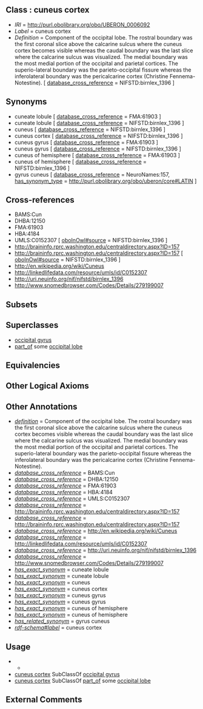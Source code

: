 
## Class : cuneus cortex

 * *IRI* = http://purl.obolibrary.org/obo/UBERON_0006092
 * *Label* = cuneus cortex
 * *Definition* = Component of the occipital lobe. The rostral boundary was the first coronal slice above the calcarine sulcus where the cuneus cortex becomes visible whereas the caudal boundary was the last slice where the calcarine sulcus was visualized. The medial boundary was the most medial portion of the occipital and parietal cortices. The superio-lateral boundary was the parieto-occipital fissure whereas the inferolateral boundary was the pericalcarine cortex (Christine Fennema-Notestine). [ [database_cross_reference](../../ef/oboInOwl#hasDbXref.md) = NIFSTD:birnlex_1396 ]

## Synonyms

 * cuneate lobule [ [database_cross_reference](../../ef/oboInOwl#hasDbXref.md) = FMA:61903 ]
 * cuneate lobule [ [database_cross_reference](../../ef/oboInOwl#hasDbXref.md) = NIFSTD:birnlex_1396 ]
 * cuneus [ [database_cross_reference](../../ef/oboInOwl#hasDbXref.md) = NIFSTD:birnlex_1396 ]
 * cuneus cortex [ [database_cross_reference](../../ef/oboInOwl#hasDbXref.md) = NIFSTD:birnlex_1396 ]
 * cuneus gyrus [ [database_cross_reference](../../ef/oboInOwl#hasDbXref.md) = FMA:61903 ]
 * cuneus gyrus [ [database_cross_reference](../../ef/oboInOwl#hasDbXref.md) = NIFSTD:birnlex_1396 ]
 * cuneus of hemisphere [ [database_cross_reference](../../ef/oboInOwl#hasDbXref.md) = FMA:61903 ]
 * cuneus of hemisphere [ [database_cross_reference](../../ef/oboInOwl#hasDbXref.md) = NIFSTD:birnlex_1396 ]
 * gyrus cuneus [ [database_cross_reference](../../ef/oboInOwl#hasDbXref.md) = NeuroNames:157, [has_synonym_type](../../pe/oboInOwl#hasSynonymType.md) = http://purl.obolibrary.org/obo/uberon/core#LATIN ]

## Cross-references

 * BAMS:Cun
 * DHBA:12150
 * FMA:61903
 * HBA:4184
 * UMLS:C0152307 [ [oboInOwl#source](../../ce/oboInOwl#source.md) = NIFSTD:birnlex_1396 ]
 * http://braininfo.rprc.washington.edu/centraldirectory.aspx?ID=157
 * http://braininfo.rprc.washington.edu/centraldirectory.aspx?ID=157 [ [oboInOwl#source](../../ce/oboInOwl#source.md) = NIFSTD:birnlex_1396 ]
 * http://en.wikipedia.org/wiki/Cuneus
 * http://linkedlifedata.com/resource/umls/id/C0152307
 * http://uri.neuinfo.org/nif/nifstd/birnlex_1396
 * http://www.snomedbrowser.com/Codes/Details/279199007

## Subsets


## Superclasses

 * [occipital gyrus](../../UBERON/40/UBERON_0014640.md)
 * [part_of](../../BFO/50/BFO_0000050.md) some [occipital lobe](../../UBERON/21/UBERON_0002021.md)

## Equivalencies


## Other Logical Axioms


## Other Annotations

 * *[definition](../../IAO/15/IAO_0000115.md)* = Component of the occipital lobe. The rostral boundary was the first coronal slice above the calcarine sulcus where the cuneus cortex becomes visible whereas the caudal boundary was the last slice where the calcarine sulcus was visualized. The medial boundary was the most medial portion of the occipital and parietal cortices. The superio-lateral boundary was the parieto-occipital fissure whereas the inferolateral boundary was the pericalcarine cortex (Christine Fennema-Notestine).
 * *[database_cross_reference](../../ef/oboInOwl#hasDbXref.md)* = BAMS:Cun
 * *[database_cross_reference](../../ef/oboInOwl#hasDbXref.md)* = DHBA:12150
 * *[database_cross_reference](../../ef/oboInOwl#hasDbXref.md)* = FMA:61903
 * *[database_cross_reference](../../ef/oboInOwl#hasDbXref.md)* = HBA:4184
 * *[database_cross_reference](../../ef/oboInOwl#hasDbXref.md)* = UMLS:C0152307
 * *[database_cross_reference](../../ef/oboInOwl#hasDbXref.md)* = http://braininfo.rprc.washington.edu/centraldirectory.aspx?ID=157
 * *[database_cross_reference](../../ef/oboInOwl#hasDbXref.md)* = http://braininfo.rprc.washington.edu/centraldirectory.aspx?ID=157
 * *[database_cross_reference](../../ef/oboInOwl#hasDbXref.md)* = http://en.wikipedia.org/wiki/Cuneus
 * *[database_cross_reference](../../ef/oboInOwl#hasDbXref.md)* = http://linkedlifedata.com/resource/umls/id/C0152307
 * *[database_cross_reference](../../ef/oboInOwl#hasDbXref.md)* = http://uri.neuinfo.org/nif/nifstd/birnlex_1396
 * *[database_cross_reference](../../ef/oboInOwl#hasDbXref.md)* = http://www.snomedbrowser.com/Codes/Details/279199007
 * *[has_exact_synonym](../../ym/oboInOwl#hasExactSynonym.md)* = cuneate lobule
 * *[has_exact_synonym](../../ym/oboInOwl#hasExactSynonym.md)* = cuneate lobule
 * *[has_exact_synonym](../../ym/oboInOwl#hasExactSynonym.md)* = cuneus
 * *[has_exact_synonym](../../ym/oboInOwl#hasExactSynonym.md)* = cuneus cortex
 * *[has_exact_synonym](../../ym/oboInOwl#hasExactSynonym.md)* = cuneus gyrus
 * *[has_exact_synonym](../../ym/oboInOwl#hasExactSynonym.md)* = cuneus gyrus
 * *[has_exact_synonym](../../ym/oboInOwl#hasExactSynonym.md)* = cuneus of hemisphere
 * *[has_exact_synonym](../../ym/oboInOwl#hasExactSynonym.md)* = cuneus of hemisphere
 * *[has_related_synonym](../../ym/oboInOwl#hasRelatedSynonym.md)* = gyrus cuneus
 * *[rdf-schema#label](../../el/rdf-schema#label.md)* = cuneus cortex

## Usage

 * -
 * [cuneus cortex](../../UBERON/92/UBERON_0006092.md) SubClassOf [occipital gyrus](../../UBERON/40/UBERON_0014640.md)
 * [cuneus cortex](../../UBERON/92/UBERON_0006092.md) SubClassOf [part_of](../../BFO/50/BFO_0000050.md) some [occipital lobe](../../UBERON/21/UBERON_0002021.md)

## External Comments

